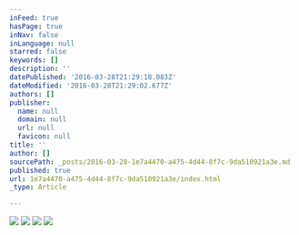 ```yaml
---
inFeed: true
hasPage: true
inNav: false
inLanguage: null
starred: false
keywords: []
description: ''
datePublished: '2016-03-28T21:29:18.083Z'
dateModified: '2016-03-28T21:29:02.677Z'
authors: []
publisher:
  name: null
  domain: null
  url: null
  favicon: null
title: ''
author: []
sourcePath: _posts/2016-03-28-1e7a4470-a475-4d44-8f7c-9da510921a3e.md
published: true
url: 1e7a4470-a475-4d44-8f7c-9da510921a3e/index.html
_type: Article

---
```

![](https://the-grid-user-content.s3-us-west-2.amazonaws.com/7ded1551-2f31-4de8-bfbc-9d206ce25ee5.jpg)
![](https://the-grid-user-content.s3-us-west-2.amazonaws.com/641001b9-0015-45ea-a1d7-7e391db66e63.jpg)
![](https://the-grid-user-content.s3-us-west-2.amazonaws.com/1526c2b6-db8a-4d1c-9562-c4421ca0e967.jpg)
![](https://the-grid-user-content.s3-us-west-2.amazonaws.com/cbdacc8a-03a0-43cd-8381-940615d417b6.jpg)